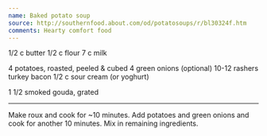 ```yaml
---
name: Baked potato soup
source: http://southernfood.about.com/od/potatosoups/r/bl30324f.htm
comments: Hearty comfort food
---
```


1/2 c butter
1/2 c flour
7 c milk

4 potatoes, roasted, peeled & cubed
4 green onions (optional)
10-12 rashers turkey bacon
1/2 c sour cream (or yoghurt)

1 1/2 smoked gouda, grated

---

Make roux and cook for ~10 minutes.  Add potatoes and green onions and cook for another 10 minutes.  Mix in remaining ingredients.

